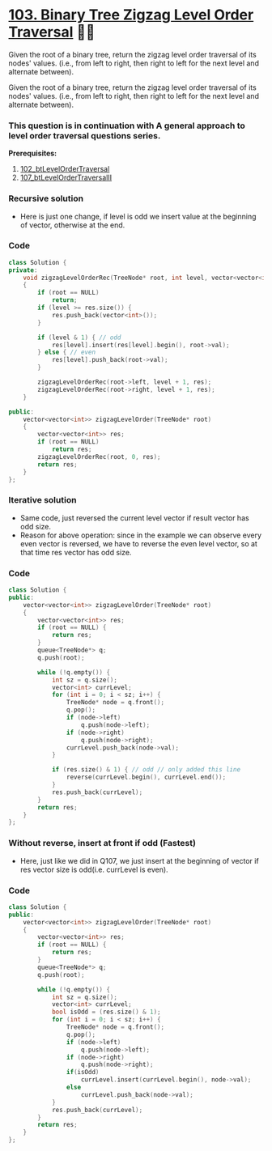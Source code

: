 # [103. Binary Tree Zigzag Level Order Traversal](https://leetcode.com/problems/binary-tree-zigzag-level-order-traversal/) 🌟🌟

Given the root of a binary tree, return the zigzag level order traversal of its nodes' values. (i.e., from left to right, then right to left for the next level and alternate between).

Given the root of a binary tree, return the zigzag level order traversal of its nodes' values. (i.e., from left to right, then right to left for the next level and alternate between).

### This question is in continuation with **A general approach to level order traversal questions** series.

**Prerequisites:**

1. [102_btLevelOrderTraversal](./102_btLevelOrderTraversal.md)
2. [107_btLevelOrderTraversalII](./107_btLevelOrderTraversalII.md)

### Recursive solution

-   Here is just one change, if level is odd we insert value at the beginning of vector, otherwise at the end.

### Code

```cpp
class Solution {
private:
    void zigzagLevelOrderRec(TreeNode* root, int level, vector<vector<int>>& res)
    {
        if (root == NULL)
            return;
        if (level >= res.size()) {
            res.push_back(vector<int>());
        }

        if (level & 1) { // odd
            res[level].insert(res[level].begin(), root->val);
        } else { // even
            res[level].push_back(root->val);
        }

        zigzagLevelOrderRec(root->left, level + 1, res);
        zigzagLevelOrderRec(root->right, level + 1, res);
    }

public:
    vector<vector<int>> zigzagLevelOrder(TreeNode* root)
    {
        vector<vector<int>> res;
        if (root == NULL)
            return res;
        zigzagLevelOrderRec(root, 0, res);
        return res;
    }
};
```

### Iterative solution

-   Same code, just reversed the current level vector if result vector has odd size.
-   Reason for above operation: since in the example we can observe every even vector is reversed, we have to reverse the even level vector, so at that time res vector has odd size.

### Code

```cpp
class Solution {
public:
    vector<vector<int>> zigzagLevelOrder(TreeNode* root)
    {
        vector<vector<int>> res;
        if (root == NULL) {
            return res;
        }
        queue<TreeNode*> q;
        q.push(root);

        while (!q.empty()) {
            int sz = q.size();
            vector<int> currLevel;
            for (int i = 0; i < sz; i++) {
                TreeNode* node = q.front();
                q.pop();
                if (node->left)
                    q.push(node->left);
                if (node->right)
                    q.push(node->right);
                currLevel.push_back(node->val);
            }

            if (res.size() & 1) { // odd // only added this line
                reverse(currLevel.begin(), currLevel.end());
            }
            res.push_back(currLevel);
        }
        return res;
    }
};
```

### Without reverse, insert at front if odd (Fastest)

-   Here, just like we did in Q107, we just insert at the beginning of vector if res vector size is odd(i.e. currLevel is even).

### Code

```cpp
class Solution {
public:
    vector<vector<int>> zigzagLevelOrder(TreeNode* root)
    {
        vector<vector<int>> res;
        if (root == NULL) {
            return res;
        }
        queue<TreeNode*> q;
        q.push(root);

        while (!q.empty()) {
            int sz = q.size();
            vector<int> currLevel;
            bool isOdd = (res.size() & 1);
            for (int i = 0; i < sz; i++) {
                TreeNode* node = q.front();
                q.pop();
                if (node->left)
                    q.push(node->left);
                if (node->right)
                    q.push(node->right);
                if(isOdd)
                    currLevel.insert(currLevel.begin(), node->val);
                else
                    currLevel.push_back(node->val);
            }
            res.push_back(currLevel);
        }
        return res;
    }
};
```
